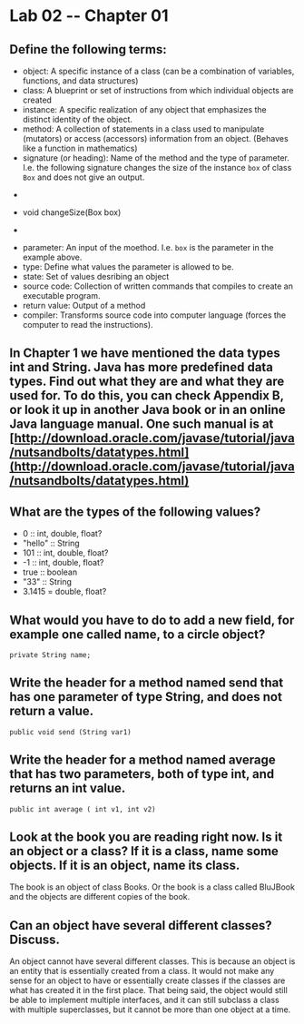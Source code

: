 # Lab 02 -- Chapter 01

## Define the following terms:
* object: A specific instance of a class (can be a combination of variables, functions, and data structures)  
* class: A blueprint or set of instructions from which individual objects are created
* instance: A specific realization of any object that emphasizes the distinct identity of the object.
* method: A collection of statements in a class used to manipulate (mutators) or access (accessors) information from an object. (Behaves like a function in mathematics) 
* signature (or heading): Name of the method and the type of parameter. I.e. the following signature changes the size of the instance `box` of class `Box` and does not give an output.
* ```
* void changeSize(Box box)
* ```
* parameter: An input of the moethod. I.e. `box` is the parameter in the example above. 
* type: Define what values the parameter is allowed to be.
* state: Set of values desribing an object
* source code: Collection of written commands that compiles to create an executable program.
* return value: Output of a method
* compiler: Transforms source code into computer language (forces the computer to read the instructions).
## In Chapter 1 we have mentioned the data types int and String. Java has more predefined data types. Find out what they are and what they are used for. To do this, you can check Appendix B, or look it up in another Java book or in an online Java language manual. One such manual is at [http://download.oracle.com/javase/tutorial/java/nutsandbolts/datatypes.html](http://download.oracle.com/javase/tutorial/java/nutsandbolts/datatypes.html)

## What are the types of the following values?

* 0 :: int, double, float? 
* "hello" :: String   
* 101 :: int, double, float?
* -1 :: int, double, float?
* true :: boolean
* "33" :: String 
* 3.1415 = double, float?

## What would you have to do to add a new field, for example one called name, to a circle object?
```
private String name;
```
## Write the header for a method named send that has one parameter of type String, and does not return a value.
```
public void send (String var1)
```
## Write the header for a method named average that has two parameters, both of type int, and returns an int value.
```
public int average ( int v1, int v2)
```

## Look at the book you are reading right now. Is it an object or a class? If it is a class, name some objects. If it is an object, name its class.
The book is an object of class Books.
Or the book is a class called BluJBook and the objects are different copies of the book.

## Can an object have several different classes? Discuss.
An object cannot have several different classes. This is because an object is an entity that is essentially created from a class. It would not make any sense for an object to have or essentially create classes if the classes are what has created it in the first place. That being said, the object would still be able to implement multiple interfaces, and it can still subclass a class with multiple superclasses, but it cannot be more than one object at a time.
